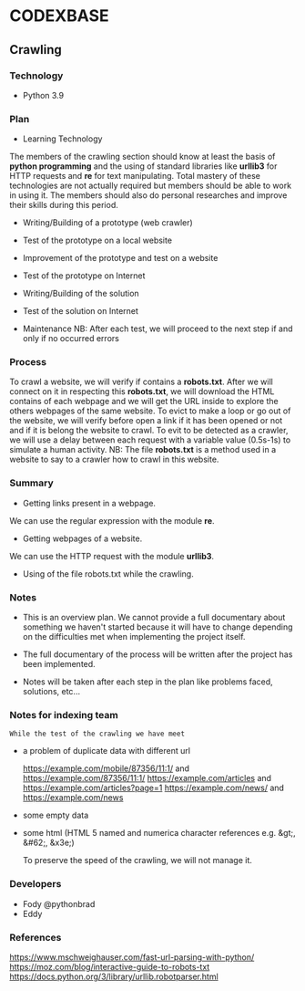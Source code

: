 # CODEXBASE
## Crawling

### Technology
- Python 3.9

### Plan

- Learning Technology

The members of the crawling section should know at least the basis of **python programming** and the using of standard libraries like **urllib3** for HTTP requests and **re** for text manipulating. Total mastery of these technologies are not actually required but members should be able to work in using it.
The members should also do personal researches and improve their skills during this period.

- Writing/Building of a prototype (web crawler)

- Test of the prototype on a local website

- Improvement of the prototype and test on a website

- Test of the prototype on Internet

- Writing/Building of the solution

- Test of the solution on Internet

- Maintenance
	NB: After each test, we will proceed to the next step if and only if no occurred errors

### Process

To crawl a website, we will verify if contains a **robots.txt**. After we will connect on it in respecting this **robots.txt**, we will download the HTML contains of each webpage and we will get the URL inside to explore the others webpages of the same website. To evict to make a loop or go out of the website, we will verify before open a link if it has been opened or not and if it is belong the website to crawl. To evit to be detected as a crawler, we will use a delay between each request with a variable value (0.5s-1s) to simulate a human activity.
	NB: The file **robots.txt** is a method used in a website to say to a crawler how to crawl in this website.

### Summary

- Getting links present in a webpage.
 
We can use the regular expression with the module **re**.

- Getting webpages of a website.
 
We can use the HTTP request with the module **urllib3**.

- Using of the file robots.txt while the crawling.

### Notes

- This is an overview plan. We cannot provide a full documentary about something we haven't started because it will have to change depending on the difficulties met when implementing the project itself.

- The full documentary of the process will be written after the project has been implemented.

- Notes will be taken after each step in the plan like problems faced, solutions, etc...

### Notes for indexing team

	While the test of the crawling we have meet

- a problem of duplicate data with different url

	https://example.com/mobile/87356/11:1/ and https://example.com/87356/11:1/
	https://example.com/articles and https://example.com/articles?page=1
	https://example.com/news/ and https://example.com/news

- some empty data

- some html (HTML 5 named and numerica character references e.g. \&gt;, \&#62;, \&x3e;)

	To preserve the speed of the crawling, we will not manage it.

### Developers

- Fody @pythonbrad
- Eddy

### References
https://www.mschweighauser.com/fast-url-parsing-with-python/
https://moz.com/blog/interactive-guide-to-robots-txt
https://docs.python.org/3/library/urllib.robotparser.html